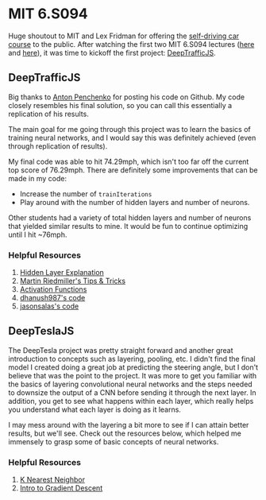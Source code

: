 # MIT 6.S094
Huge shoutout to MIT and Lex Fridman for offering the [self-driving car course](http://selfdrivingcars.mit.edu/) to the public. After watching the first two MIT 6.S094 lectures ([here](https://www.youtube.com/watch?v=1L0TKZQcUtA&feature=youtu.be) and [here](https://www.youtube.com/watch?v=QDzM8r3WgBw&feature=youtu.be)), it was time to kickoff the first project: [DeepTrafficJS](http://selfdrivingcars.mit.edu/deeptrafficjs/).

## DeepTrafficJS
Big thanks to [Anton Penchenko](https://github.com/parilo/DeepTraffic-solution) for posting his code on Github. My code closely resembles his final solution, so you can call this essentially a replication of his results.

The main goal for me going through this project was to learn the basics of training neural networks, and I would say this was definitely achieved (even through replication of results). 

My final code was able to hit 74.29mph, which isn't too far off the current top score of 76.29mph. There are definitely some improvements that can be made in my code:
- Increase the number of `trainIterations`
- Play around with the number of hidden layers and number of neurons.

Other students had a variety of total hidden layers and number of neurons that yielded similar results to mine. It would be fun to continue optimizing until I hit ~76mph.

### Helpful Resources
1. [Hidden Layer Explanation](https://stats.stackexchange.com/questions/63152/what-does-the-hidden-layer-in-a-neural-network-compute) 
2. [Martin Riedmiller's Tips & Tricks](https://pdfs.semanticscholar.org/03fd/37aba0c900e232550cf8cc7f66e9465fae94.pdf) 
3. [Activation Functions](https://medium.com/towards-data-science/activation-functions-and-its-types-which-is-better-a9a5310cc8f)
4. [dhanush987's code](https://github.com/dhanush987/DeepTraffic) 
5. [jasonsalas's code](https://github.com/jasonsalas/deeptraffic) 

## DeepTeslaJS
The DeepTesla project was pretty straight forward and another great introduction to concepts such as layering, pooling, etc. I didn't find the final model I created doing a great job at predicting the steering angle, but I don't believe that was the point to the project. It was more to get you familiar with the basics of layering convolutional neural networks and the steps needed to downsize the output of a CNN before sending it through the next layer. In addition, you get to see what happens within each layer, which really helps you understand what each layer is doing as it learns.

I may mess around with the layering a bit more to see if I can attain better results, but we'll see. Check out the resources below, which helped me immensely to grasp some of basic concepts of neural networks.

### Helpful Resources
1. [K Nearest Neighbor](https://www.youtube.com/watch?v=UqYde-LULfs) 
2. [Intro to Gradient Descent](https://spin.atomicobject.com/2014/06/24/gradient-descent-linear-regression/) 